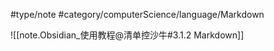 #type/note #category/computerScience/language/Markdown

![[note.Obsidian_使用教程@清单控沙牛#3.1.2 Markdown]]

